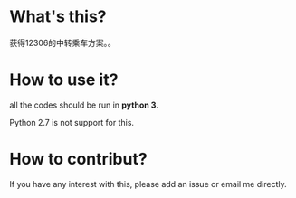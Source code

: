 # What's this?
获得12306的中转乘车方案。。

# How to use it?

all the codes should be run in **python 3**.

Python 2.7 is not support for this.

# How to contribut?

If you have any interest with this, please add an issue or email me directly. 
